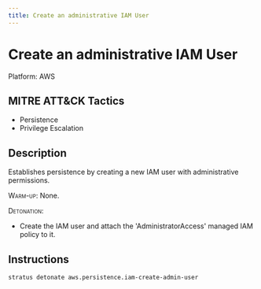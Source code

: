 ```yaml
---
title: Create an administrative IAM User
---
```


# Create an administrative IAM User




Platform: AWS

## MITRE ATT&CK Tactics


- Persistence
- Privilege Escalation

## Description


Establishes persistence by creating a new IAM user with administrative permissions.

<span style="font-variant: small-caps;">Warm-up</span>: None.

<span style="font-variant: small-caps;">Detonation</span>: 

- Create the IAM user and attach the 'AdministratorAccess' managed IAM policy to it.


## Instructions

```bash title="Detonate with Stratus Red Team"
stratus detonate aws.persistence.iam-create-admin-user
```